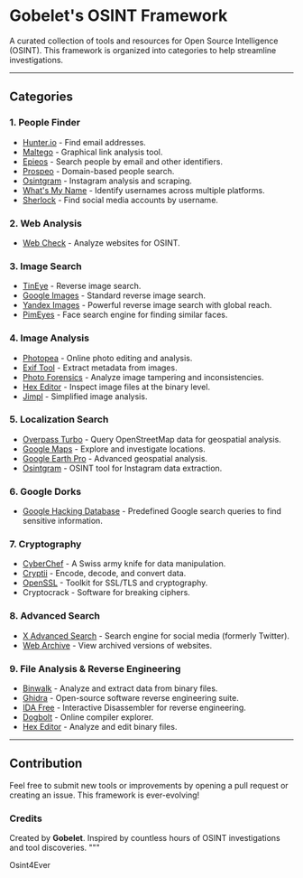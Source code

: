 # Gobelet's OSINT Framework

A curated collection of tools and resources for Open Source Intelligence (OSINT). This framework is organized into categories to help streamline investigations.

---

## Categories

### 1. People Finder
- [Hunter.io](https://hunter.io/find) - Find email addresses.
- [Maltego](https://www.maltego.com/) - Graphical link analysis tool.
- [Epieos](https://epieos.com/) - Search people by email and other identifiers.
- [Prospeo](https://prospeo.io/domain-search) - Domain-based people search.
- [Osintgram](https://github.com/Datalux/Osintgram) - Instagram analysis and scraping.
- [What's My Name](https://whatsmyname.app/) - Identify usernames across multiple platforms.
- [Sherlock](https://github.com/sherlock-project/sherlock) - Find social media accounts by username.



### 2. Web Analysis
- [Web Check](https://web-check.xyz/) - Analyze websites for OSINT.



### 3. Image Search
- [TinEye](https://tineye.com/) - Reverse image search.
- [Google Images](https://images.google.com/?hl=fr) - Standard reverse image search.
- [Yandex Images](https://yandex.com/images/) - Powerful reverse image search with global reach.
- [PimEyes](https://pimeyes.com/en) - Face search engine for finding similar faces.



### 4. Image Analysis
- [Photopea](https://www.photopea.com/) - Online photo editing and analysis.
- [Exif Tool](https://exiftool.org/) - Extract metadata from images.
- [Photo Forensics](https://29a.ch/photo-forensics/#forensic-magnifier) - Analyze image tampering and inconsistencies.
- [Hex Editor](https://hexed.it/) - Inspect image files at the binary level.
- [Jimpl](https://jimpl.com/) - Simplified image analysis.



### 5. Localization Search
- [Overpass Turbo](https://overpass-turbo.eu/index.html) - Query OpenStreetMap data for geospatial analysis.
- [Google Maps](https://www.google.com/maps) - Explore and investigate locations.
- [Google Earth Pro](https://www.google.com/earth/) - Advanced geospatial analysis.
- [Osintgram](https://github.com/Datalux/Osintgram) - OSINT tool for Instagram data extraction.



### 6. Google Dorks
- [Google Hacking Database](https://www.exploit-db.com/google-hacking-database) - Predefined Google search queries to find sensitive information.



### 7. Cryptography
- [CyberChef](https://gchq.github.io/CyberChef/) - A Swiss army knife for data manipulation.
- [Cryptii](https://cryptii.com/) - Encode, decode, and convert data.
- [OpenSSL](https://www.openssl.org/) - Toolkit for SSL/TLS and cryptography.
- Cryptocrack - Software for breaking ciphers.



### 8. Advanced Search
- [X Advanced Search](https://x.com/search-advanced) - Search engine for social media (formerly Twitter).
- [Web Archive](https://web.archive.org/) - View archived versions of websites.



### 9. File Analysis & Reverse Engineering
- [Binwalk](https://github.com/ReFirmLabs/binwalk) - Analyze and extract data from binary files.
- [Ghidra](https://ghidra-sre.org/) - Open-source software reverse engineering suite.
- [IDA Free](https://hex-rays.com/ida-free/) - Interactive Disassembler for reverse engineering.
- [Dogbolt](https://dogbolt.org/) - Online compiler explorer.
- [Hex Editor](https://hexed.it/) - Analyze and edit binary files.

---

## Contribution
Feel free to submit new tools or improvements by opening a pull request or creating an issue. This framework is ever-evolving!



### Credits
Created by **Gobelet**. Inspired by countless hours of OSINT investigations and tool discoveries.
"""


Osint4Ever
